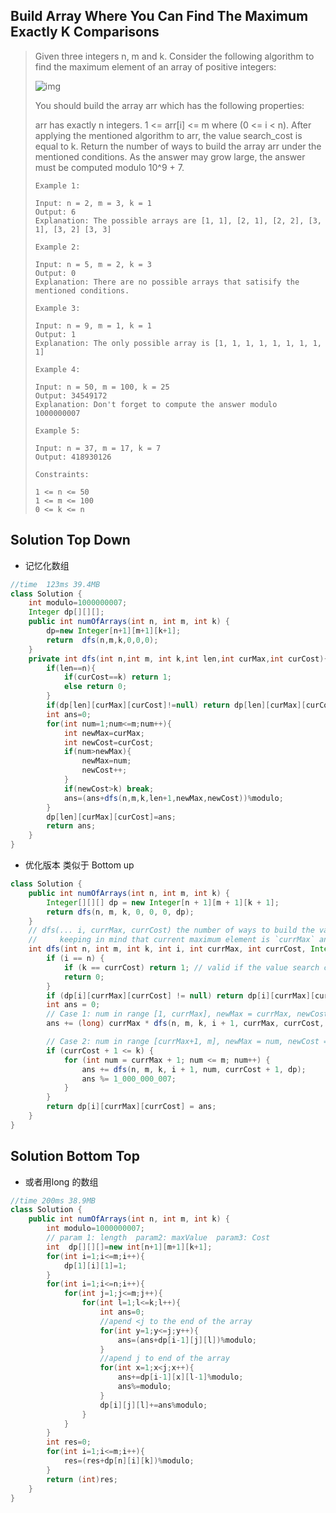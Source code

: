 ## Build Array Where You Can Find The Maximum Exactly K Comparisons

> Given three integers n, m and k. Consider the following algorithm to find the maximum element of an array of positive integers:
>
> ![img](https://assets.leetcode.com/uploads/2020/04/02/e.png)
>
>
> You should build the array arr which has the following properties:
>
> arr has exactly n integers.
> 1 <= arr[i] <= m where (0 <= i < n).
> After applying the mentioned algorithm to arr, the value search_cost is equal to k.
> Return the number of ways to build the array arr under the mentioned conditions. As the answer may grow large, the answer must be computed modulo 10^9 + 7.
>
>  
>
> ```
> Example 1:
> 
> Input: n = 2, m = 3, k = 1
> Output: 6
> Explanation: The possible arrays are [1, 1], [2, 1], [2, 2], [3, 1], [3, 2] [3, 3]
> ```
>
> ```
> Example 2:
> 
> Input: n = 5, m = 2, k = 3
> Output: 0
> Explanation: There are no possible arrays that satisify the mentioned conditions.
> ```
>
> ```
> Example 3:
> 
> Input: n = 9, m = 1, k = 1
> Output: 1
> Explanation: The only possible array is [1, 1, 1, 1, 1, 1, 1, 1, 1]
> ```
>
> ```
> Example 4:
> 
> Input: n = 50, m = 100, k = 25
> Output: 34549172
> Explanation: Don't forget to compute the answer modulo 1000000007
> ```
>
> ```
> Example 5:
> 
> Input: n = 37, m = 17, k = 7
> Output: 418930126
> ```
>
> ```
> Constraints:
> 
> 1 <= n <= 50
> 1 <= m <= 100
> 0 <= k <= n
> ```
>
> 





## Solution Top Down

* 记忆化数组

```java
//time  123ms 39.4MB
class Solution {
    int modulo=1000000007;
    Integer dp[][][];
    public int numOfArrays(int n, int m, int k) {
        dp=new Integer[n+1][m+1][k+1];
        return  dfs(n,m,k,0,0,0);
    }
    private int dfs(int n,int m, int k,int len,int curMax,int curCost){
        if(len==n){
            if(curCost==k) return 1;
            else return 0;
        }
        if(dp[len][curMax][curCost]!=null) return dp[len][curMax][curCost];
        int ans=0;
        for(int num=1;num<=m;num++){
            int newMax=curMax;
            int newCost=curCost;
            if(num>newMax){
                newMax=num;
                newCost++;
            }
            if(newCost>k) break;
            ans=(ans+dfs(n,m,k,len+1,newMax,newCost))%modulo;
        }
        dp[len][curMax][curCost]=ans;
        return ans;
    }
}
```

* 优化版本 类似于 Bottom up

```java
class Solution {
    public int numOfArrays(int n, int m, int k) {
        Integer[][][] dp = new Integer[n + 1][m + 1][k + 1];
        return dfs(n, m, k, 0, 0, 0, dp);
    }
    // dfs(... i, currMax, currCost) the number of ways to build the valid array `arr[i:]`
    //     keeping in mind that current maximum element is `currMax` and current search cost is `currCost`
    int dfs(int n, int m, int k, int i, int currMax, int currCost, Integer[][][] dp) {
        if (i == n) {
            if (k == currCost) return 1; // valid if the value search cost is equal to k
            return 0;
        }
        if (dp[i][currMax][currCost] != null) return dp[i][currMax][currCost];
        int ans = 0;
        // Case 1: num in range [1, currMax], newMax = currMax, newCost = currCost
        ans += (long) currMax * dfs(n, m, k, i + 1, currMax, currCost, dp) % 1_000_000_007;

        // Case 2: num in range [currMax+1, m], newMax = num, newCost = currCost + 1
        if (currCost + 1 <= k) {
            for (int num = currMax + 1; num <= m; num++) {
                ans += dfs(n, m, k, i + 1, num, currCost + 1, dp);
                ans %= 1_000_000_007;
            }
        }
        return dp[i][currMax][currCost] = ans;
    }
}
```



## Solution Bottom Top

* 或者用long 的数组

```java
//time 200ms 38.9MB
class Solution {
    public int numOfArrays(int n, int m, int k) {
        int modulo=1000000007;
        // param 1: length  param2: maxValue  param3: Cost
        int  dp[][][]=new int[n+1][m+1][k+1];
        for(int i=1;i<=m;i++){
            dp[1][i][1]=1;
        }
        for(int i=1;i<=n;i++){
            for(int j=1;j<=m;j++){
                for(int l=1;l<=k;l++){
                    int ans=0;
                    //apend <j to the end of the array
                    for(int y=1;y<=j;y++){
                        ans=(ans+dp[i-1][j][l])%modulo;
                    }
                    //apend j to end of the array
                    for(int x=1;x<j;x++){
                        ans+=dp[i-1][x][l-1]%modulo;
                        ans%=modulo;
                    }
                    dp[i][j][l]+=ans%modulo;
                }
            }
        }
        int res=0;
        for(int i=1;i<=m;i++){
            res=(res+dp[n][i][k])%modulo;
        }
        return (int)res;
    }
}

```

